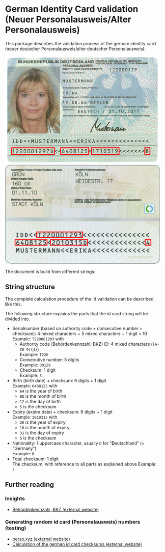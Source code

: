 # German Identity Card validation (Neuer Personalausweis/Alter Personalausweis)
This package describes the validation process of the german identity card
(neuer deutscher Personalausweis/alter deutscher Personalausweis).

![old idcard example](../../../art/idcard-old_mustermann_marked.jpeg)
![new idcard example](../../../art/idcard-new_mustermann_marked.jpeg)

The document is build from different strings:

## String structure
The complete calculation procedure of the id validation can be described like this.

The following structure explains the parts that the id card string will be divided into.

- Serialnumber (based on authority code + consecutive number + checksum): 4 mixed characters + 5 mixed characters + 1 digit = 10<br>
  Example: `T220001293` with<br>
  - Authority code (Behördenkennzahl; BKZ) ID: 4 mixed characters (`[A-Z0-9]{4}`)<br>
    Example: `T220`
  - Consecutive number: 5 digits<br>
    Example: `00129`
  - Checksum: 1 digit<br>
    Example: `3`
- Birth (birth date) + checksum: 6 digits + 1 digit<br>
  Example: `6408125` with<br>
    - `64` is the year of birth
    - `08` is the month of birth 
    - `12` is the day of birth 
    - `5` is the checksum
- Expiry (expire date) + checksum: 6 digits + 1 digit<br>
  Example: `2010315` with<br>
    - `20` is the year of expiry
    - `10` is the month of expiry
    - `31` is the day of expiry
    - `5` is the checksum
- Nationality: 1 uppercase character, usually `D` for "**D**eutschland" (= "Germany")<br>
  Example: `D`
- Total checksum: 1 digit<br>
  The checksum, with reference to all parts as explained above
  Example: `4`


## Further reading

### Insights
- [Behördenkennzahl; BKZ (external website)](http://www.pruefziffernberechnung.de/Begleitdokumente/BKZ.shtml)

### Generating random id card (Personalausweis) numbers (testing)
- [perso.xyz (external website)](https://www.perso.xyz/)
- [Calculation of the german id card checksums (external website)](http://www.pruefziffernberechnung.de/P/Personalausweis-DE.shtml)
